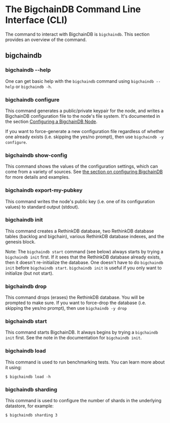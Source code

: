 # The BigchainDB Command Line Interface (CLI)

The command to interact with BigchainDB is `bigchaindb`. This section provides an overview of the command.

## bigchaindb

### bigchaindb --help

One can get basic help with the `bigchaindb` command using `bigchaindb --help` or `bigchaindb -h`.

### bigchaindb configure

This command generates a public/private keypair for the node, and writes a BigchainDB configuration file to the node's file system. It's documented in the section [Configuring a BigchainDB Node](configuration.html).

If you want to force-generate a new configuration file regardless of whether one already exists (i.e. skipping the yes/no prompt), then use `bigchaindb -y configure`.

### bigchaindb show-config

This command shows the values of the configuration settings, which can come from a variety of sources. See [the section on configuring BigchainDB](configuration.html) for more details and examples.

### bigchaindb export-my-pubkey

This command writes the node's public key (i.e. one of its configuration values) to standard output (stdout).

### bigchaindb init

This command creates a RethinkDB database, two RethinkDB database tables (backlog and bigchain), various RethinkDB database indexes, and the genesis block.

Note: The `bigchaindb start` command (see below) always starts by trying a `bigchaindb init` first. If it sees that the RethinkDB database already exists, then it doesn't re-initialize the database. One doesn't have to do `bigchaindb init` before `bigchaindb start`. `bigchaindb init` is useful if you only want to initialize (but not start).

### bigchaindb drop

This command drops (erases) the RethinkDB database. You will be prompted to make sure. If you want to force-drop the database (i.e. skipping the yes/no prompt), then use `bigchaindb -y drop`

### bigchaindb start

This command starts BigchainDB. It always begins by trying a `bigchaindb init` first. See the note in the documentation for `bigchaindb init`.


### bigchaindb load

This command is used to run benchmarking tests. You can learn more about it using:
```text
$ bigchaindb load -h
```

### bigchaindb sharding

This command is used to configure the number of shards in the underlying datastore, for example:
```text
$ bigchaindb sharding 3
```